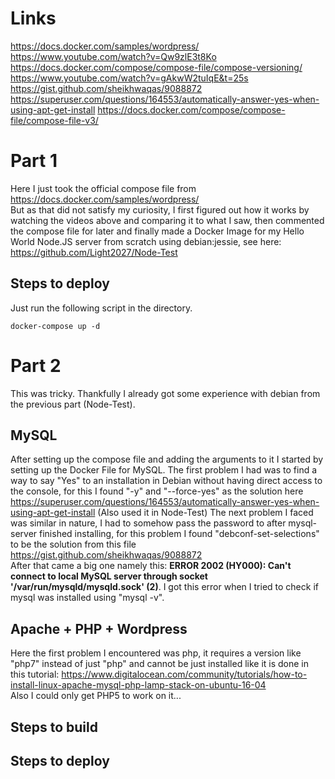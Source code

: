 # Links
https://docs.docker.com/samples/wordpress/
https://www.youtube.com/watch?v=Qw9zlE3t8Ko
https://docs.docker.com/compose/compose-file/compose-versioning/
https://www.youtube.com/watch?v=gAkwW2tuIqE&t=25s
https://gist.github.com/sheikhwaqas/9088872
https://superuser.com/questions/164553/automatically-answer-yes-when-using-apt-get-install 
https://docs.docker.com/compose/compose-file/compose-file-v3/

# Part 1
Here I just took the official compose file from https://docs.docker.com/samples/wordpress/  
But as that did not satisfy my curiosity, I first figured out how it works by watching the videos above and comparing it to what I saw, then commented the compose file for later and finally made a Docker Image for my Hello World Node.JS server from scratch using debian:jessie, see here: https://github.com/Light2027/Node-Test

## Steps to deploy
Just run the following script in the directory.
```console
docker-compose up -d
```

# Part 2
This was tricky. Thankfully I already got some experience with debian from the previous part (Node-Test).

## MySQL
After setting up the compose file and adding the arguments to it I started by setting up the Docker File for MySQL. The first problem I had was to find a way to say "Yes" to an installation in Debian without having direct access to the console, for this I found "-y" and "--force-yes" as the solution here https://superuser.com/questions/164553/automatically-answer-yes-when-using-apt-get-install (Also used it in Node-Test) 
The next problem I faced was similar in nature, I had to somehow pass the password to after mysql-server finished installing, for this problem I found "debconf-set-selections" to be the solution from this file https://gist.github.com/sheikhwaqas/9088872  
After that came a big one namely this: **ERROR 2002 (HY000): Can't connect to local MySQL server through socket '/var/run/mysqld/mysqld.sock' (2)**. I got this error when I tried to check if mysql was installed using "mysql -v". 

## Apache + PHP + Wordpress
Here the first problem I encountered was php, it requires a version like "php7" instead of just "php" and cannot be just installed like it is done in this tutorial: https://www.digitalocean.com/community/tutorials/how-to-install-linux-apache-mysql-php-lamp-stack-on-ubuntu-16-04  
Also I could only get PHP5 to work on it...


## Steps to build

## Steps to deploy